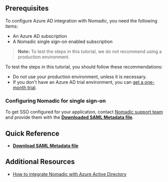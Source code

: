 ## Prerequisites

To configure Azure AD integration with Nomadic, you need the following items:

- An Azure AD subscription
- A Nomadic single sign-on enabled subscription

> **Note:**
> To test the steps in this tutorial, we do not recommend using a production environment.

To test the steps in this tutorial, you should follow these recommendations:

- Do not use your production environment, unless it is necessary.
- If you don't have an Azure AD trial environment, you can [get a one-month trial](https://azure.microsoft.com/pricing/free-trial/).

### Configuring Nomadic for single sign-on

To get SSO configured for your application, contact [Nomadic support team](mailto:help@nomadic.fm) and provide them with the **[Downloaded SAML Metadata file](%metadata:metadataDownloadUrl%)**.

## Quick Reference

* **[Download SAML Metadata file](%metadata:metadataDownloadUrl%)**



## Additional Resources

* [How to integrate Nomadic with Azure Active Directory](https://docs.microsoft.com/azure/active-directory/active-directory-saas-nomadic-tutorial)
